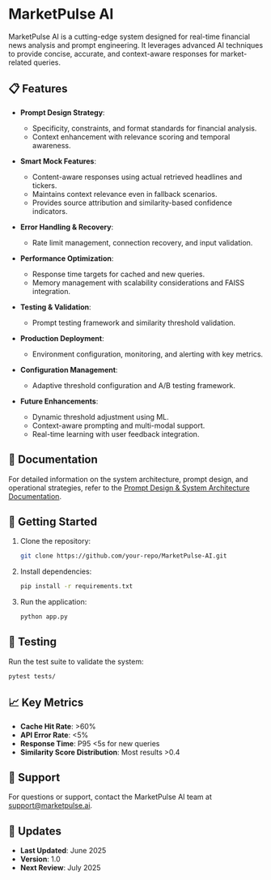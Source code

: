 # MarketPulse AI

MarketPulse AI is a cutting-edge system designed for real-time financial news analysis and prompt engineering. It leverages advanced AI techniques to provide concise, accurate, and context-aware responses for market-related queries.

## 📋 Features

- **Prompt Design Strategy**:
  - Specificity, constraints, and format standards for financial analysis.
  - Context enhancement with relevance scoring and temporal awareness.

- **Smart Mock Features**:
  - Content-aware responses using actual retrieved headlines and tickers.
  - Maintains context relevance even in fallback scenarios.
  - Provides source attribution and similarity-based confidence indicators.

- **Error Handling & Recovery**:
  - Rate limit management, connection recovery, and input validation.

- **Performance Optimization**:
  - Response time targets for cached and new queries.
  - Memory management with scalability considerations and FAISS integration.

- **Testing & Validation**:
  - Prompt testing framework and similarity threshold validation.

- **Production Deployment**:
  - Environment configuration, monitoring, and alerting with key metrics.

- **Configuration Management**:
  - Adaptive threshold configuration and A/B testing framework.

- **Future Enhancements**:
  - Dynamic threshold adjustment using ML.
  - Context-aware prompting and multi-modal support.
  - Real-time learning with user feedback integration.

## 📄 Documentation

For detailed information on the system architecture, prompt design, and operational strategies, refer to the [Prompt Design & System Architecture Documentation](./docs/prompt_design.md).

## 🚀 Getting Started

1. Clone the repository:
   ```bash
   git clone https://github.com/your-repo/MarketPulse-AI.git
   ```
2. Install dependencies:
   ```bash
   pip install -r requirements.txt
   ```
3. Run the application:
   ```bash
   python app.py
   ```

## 🧪 Testing

Run the test suite to validate the system:
```bash
pytest tests/
```

## 📈 Key Metrics

- **Cache Hit Rate**: >60%
- **API Error Rate**: <5%
- **Response Time**: P95 <5s for new queries
- **Similarity Score Distribution**: Most results >0.4

## 📧 Support

For questions or support, contact the MarketPulse AI team at support@marketpulse.ai.

## 📅 Updates

- **Last Updated**: June 2025
- **Version**: 1.0
- **Next Review**: July 2025